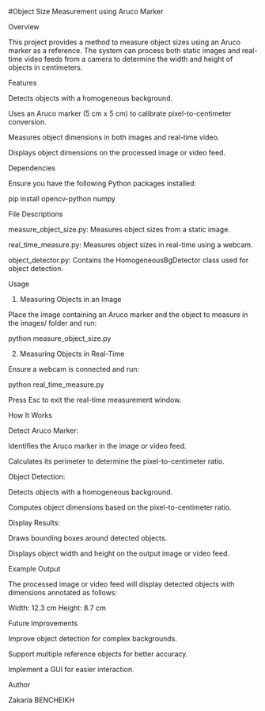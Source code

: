 #Object Size Measurement using Aruco Marker

Overview

This project provides a method to measure object sizes using an Aruco marker as a reference. The system can process both static images and real-time video feeds from a camera to determine the width and height of objects in centimeters.

Features

Detects objects with a homogeneous background.

Uses an Aruco marker (5 cm x 5 cm) to calibrate pixel-to-centimeter conversion.

Measures object dimensions in both images and real-time video.

Displays object dimensions on the processed image or video feed.

Dependencies

Ensure you have the following Python packages installed:

pip install opencv-python numpy

File Descriptions

measure_object_size.py: Measures object sizes from a static image.

real_time_measure.py: Measures object sizes in real-time using a webcam.

object_detector.py: Contains the HomogeneousBgDetector class used for object detection.

Usage

1. Measuring Objects in an Image

Place the image containing an Aruco marker and the object to measure in the images/ folder and run:

python measure_object_size.py

2. Measuring Objects in Real-Time

Ensure a webcam is connected and run:

python real_time_measure.py

Press Esc to exit the real-time measurement window.

How It Works

Detect Aruco Marker:

Identifies the Aruco marker in the image or video feed.

Calculates its perimeter to determine the pixel-to-centimeter ratio.

Object Detection:

Detects objects with a homogeneous background.

Computes object dimensions based on the pixel-to-centimeter ratio.

Display Results:

Draws bounding boxes around detected objects.

Displays object width and height on the output image or video feed.

Example Output

The processed image or video feed will display detected objects with dimensions annotated as follows:

Width: 12.3 cm
Height: 8.7 cm

Future Improvements

Improve object detection for complex backgrounds.

Support multiple reference objects for better accuracy.

Implement a GUI for easier interaction.

Author

Zakaria BENCHEIKH
